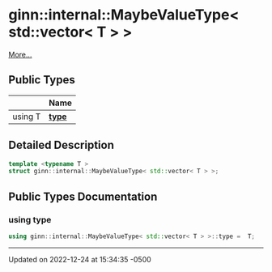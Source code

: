 # ginn::internal::MaybeValueType< std::vector< T > >


 [More...](#detailed-description)

## Public Types

<span class="api-table">

|                | Name           |
| -------------- | -------------- |
| using T | **[type](api/Classes/structginn_1_1internal_1_1_maybe_value_type_3_01std_1_1vector_3_01_t_01_4_01_4.md#using-type)**  |


</span>

## Detailed Description

```cpp
template <typename T >
struct ginn::internal::MaybeValueType< std::vector< T > >;
```

## Public Types Documentation

### using type

```cpp
using ginn::internal::MaybeValueType< std::vector< T > >::type =  T;
```


-------------------------------

Updated on 2022-12-24 at 15:34:35 -0500